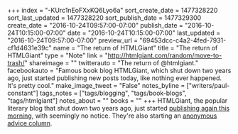+++
index = "-KUrc1nEoFXxKQ6Lyo6a"
sort_create_date = 1477328220
sort_last_updated = 1477328220
sort_publish_date = 1477329300
create_date = "2016-10-24T09:57:00-07:00"
publish_date = "2016-10-24T10:15:00-07:00"
date = "2016-10-24T10:15:00-07:00"
last_updated = "2016-10-24T09:57:00-07:00"
preview_url = "69453dcc-c4a2-4fed-7931-cf1d4631e39c"
name = "The return of HTMLGiant"
title = "The return of HTMLGiant"
type = "Note"
link = "http://htmlgiant.com/random/move-to-trash/"
shareimage = ""
twitterauto = "The return of @htmlgiant."
facebookauto = "Famous book blog HTMLGiant, which shut down two years ago, just started publishing new posts today, like nothing ever happened. It's pretty cool."
make_image_tweet = "False"
notes_byline = ["writers/paul-constant"]
tags_notes = ["tags/blogging", "tags/book-blogs", "tags/htmlgiant"]
notes_about = ""
books = ""
+++
HTMLGiant, the popular literary blog that shut down two years ago, just started [publishing again this morning](http://htmlgiant.com/random/move-to-trash/), with seemingly no notice. They're also starting an [anonymous advice column](http://htmlgiant.com/blind-items/beatrice-anonymous-advice-on-revenge-beauty-and-life/). 